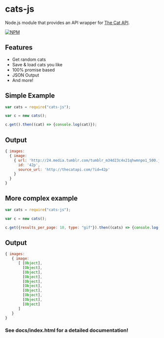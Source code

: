# cats-js

Node.js module that provides an API wrapper for [The Cat API](http://thecatapi.com/).

[![NPM](https://nodei.co/npm/cats-js.png?downloads=true&downloadRank=true&stars=true)](https://nodei.co/npm/cats-js/)

## Features

* Get random cats
* Save & load cats you like
* 100% promise based
* JSON Output
* And more!


## Simple Example

``` javascript
var cats = require("cats-js");

var c = new cats();

c.get().then((cat) => {console.log(cat)});

```

## Output

``` javascript
{ images:
  { image: 
    { url: 'http://24.media.tumblr.com/tumblr_m34d23c4x21qhwmnpo1_500.jpg',
      id: '42p',
      source_url: 'http://thecatapi.com/?id=42p'
    }
  }
}
```

## More complex example

``` javascript
var cats = require("cats-js");

var c = new cats();

c.get({results_per_page: 10, type: "gif"}).then((cats) => {console.log(cats)});
```

## Output

``` javascript
{ images:
   { image:
      [ [Object],
        [Object],
        [Object],
        [Object],
        [Object],
        [Object],
        [Object],
        [Object],
        [Object],
        [Object] 
      ]
   }
}
```

### See docs/index.html for a detailed documentation!